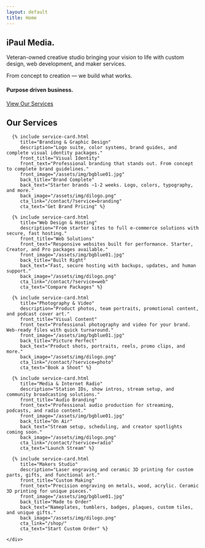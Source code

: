```yaml
---
layout: default
title: Home
---
```

<!-- markdownlint-disable -->
<!-- Hero Section -->
<section id="hero" class="hero-section">
  <div class="hero-container">
    <div class="hero-content">
      <div class="text-center text-white hero-text">
        <h1 class="hero-title">
          iPaul Media.
        </h1>
        <p class="hero-description">
          Veteran-owned creative studio bringing your vision to life with custom design,
          web development, and maker services.
        </p>
        <p class="hero-tagline">
          From concept to creation — we build what works.
        </p>
        <h4 class="hero-subtitle">Purpose driven business.</h4>
        <a class="btn btn-outline-light btn-lg hero-cta" href="#services" role="button">
          View Our Services
        </a>
      </div>
    </div>
  </div>
</section>

<!-- Services Section -->
<section id="services" class="services-section mask-custom-2">
  <div class="container">
    <div class="text-center mb-5">
      <h1 class="services-title">Our Services</h1>
    </div>
    <div class="grid-container">

      {% include service-card.html 
         title="Branding & Graphic Design"
         description="Logo suite, color systems, brand guides, and complete visual identity packages."
         front_title="Visual Identity"
         front_text="Professional branding that stands out. From concept to complete brand guidelines."
         front_image="/assets/img/bgblue01.jpg"
         back_title="Brand Complete"
         back_text="Starter brands ~1-2 weeks. Logo, colors, typography, and more."
         back_image="/assets/img/dilogo.png"
         cta_link="/contact/?service=branding"
         cta_text="Get Brand Pricing" %}

      {% include service-card.html 
         title="Web Design & Hosting"
         description="From starter sites to full e-commerce solutions with secure, fast hosting."
         front_title="Web Solutions"
         front_text="Responsive websites built for performance. Starter, Creator, and Pro packages available."
         front_image="/assets/img/bgblue01.jpg"
         back_title="Built Right"
         back_text="Fast, secure hosting with backups, updates, and human support."
         back_image="/assets/img/dilogo.png"
         cta_link="/contact/?service=web"
         cta_text="Compare Packages" %}

      {% include service-card.html 
         title="Photography & Video"
         description="Product photos, team portraits, promotional content, and podcast cover art."
         front_title="Visual Content"
         front_text="Professional photography and video for your brand. Web-ready files with quick turnaround."
         front_image="/assets/img/bgblue01.jpg"
         back_title="Picture Perfect"
         back_text="Product shots, portraits, reels, promo clips, and more."
         back_image="/assets/img/dilogo.png"
         cta_link="/contact/?service=photo"
         cta_text="Book a Shoot" %}

      {% include service-card.html 
         title="Media & Internet Radio"
         description="Station IDs, show intros, stream setup, and community broadcasting solutions."
         front_title="Audio Branding"
         front_text="Professional audio production for streaming, podcasts, and radio content."
         front_image="/assets/img/bgblue01.jpg"
         back_title="On Air"
         back_text="Stream setup, scheduling, and creator spotlights coming soon."
         back_image="/assets/img/dilogo.png"
         cta_link="/contact/?service=radio"
         cta_text="Launch Stream" %}

      {% include service-card.html 
         title="Makers Studio"
         description="Laser engraving and ceramic 3D printing for custom parts, gifts, and functional art."
         front_title="Custom Making"
         front_text="Precision engraving on metals, wood, acrylic. Ceramic 3D printing for unique pieces."
         front_image="/assets/img/bgblue01.jpg"
         back_title="Made to Order"
         back_text="Nameplates, tumblers, badges, plaques, custom tiles, and unique gifts."
         back_image="/assets/img/dilogo.png"
         cta_link="/shop/"
         cta_text="Start Custom Order" %}

    </div>
  </div>
</section>

